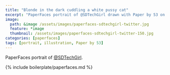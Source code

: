 ```yaml
---
title: "Blonde in the dark cuddling a white pussy cat"
excerpt: "PaperFaces portrait of @SDTechGirl drawn with Paper by 53 on an iPad."
image: 
  path: &image /assets/images/paperfaces-sdtechgirl-twitter.jpg 
  feature: *image
  thumbnail: /assets/images/paperfaces-sdtechgirl-twitter-150.jpg
categories: [paperfaces]
tags: [portrait, illustration, Paper by 53]
---
```


PaperFaces portrait of [@SDTechGirl](https://twitter.com/SDTechGirl).

{% include boilerplate/paperfaces.md %}
